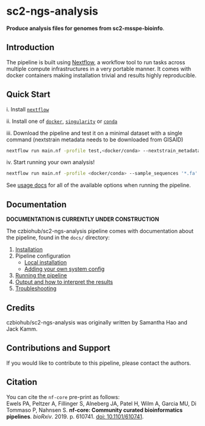 # sc2-ngs-analysis

**Produce analysis files for genomes from sc2-msspe-bioinfo**.


## Introduction

The pipeline is built using [Nextflow](https://www.nextflow.io), a workflow tool to run tasks across multiple compute infrastructures in a very portable manner. It comes with docker containers making installation trivial and results highly reproducible.

## Quick Start

i. Install [`nextflow`](https://nf-co.re/usage/installation)

ii. Install one of [`docker`](https://docs.docker.com/engine/installation/), [`singularity`](https://www.sylabs.io/guides/3.0/user-guide/) or [`conda`](https://conda.io/miniconda.html)

iii. Download the pipeline and test it on a minimal dataset with a single command (nextstrain metadata needs to be downloaded from GISAID)

```bash
nextflow run main.nf -profile test,<docker/conda> --nextstrain_metadata metadata_yyyy-mm-dd.tsv
```

iv. Start running your own analysis!

<!-- TODO nf-core: Update the default command above used to run the pipeline -->
```bash
nextflow run main.nf -profile <docker/conda> --sample_sequences '*.fa' --sample_metadata sample_metadata.tsv --nextstrain_sequences sequences_yyyy-mm-dd.fasta --blast_sequences sequences_yy-mm-dd.fasta --nextstrain_metadata metadata_yyyy-mm-dd.tsv
```

See [usage docs](docs/usage.md) for all of the available options when running the pipeline.

## Documentation

__DOCUMENTATION IS CURRENTLY UNDER CONSTRUCTION__

The czbiohub/sc2-ngs-analysis pipeline comes with documentation about the pipeline, found in the `docs/` directory:

1. [Installation](https://nf-co.re/usage/installation)
2. Pipeline configuration
    * [Local installation](https://nf-co.re/usage/local_installation)
    * [Adding your own system config](https://nf-co.re/usage/adding_own_config)
3. [Running the pipeline](docs/usage.md)
4. [Output and how to interpret the results](docs/output.md)
5. [Troubleshooting](https://nf-co.re/usage/troubleshooting)

<!-- TODO nf-core: Add a brief overview of what the pipeline does and how it works -->

## Credits

czbiohub/sc2-ngs-analysis was originally written by Samantha Hao and Jack Kamm.

## Contributions and Support

If you would like to contribute to this pipeline, please contact the authors.

## Citation

<!-- TODO nf-core: Add citation for pipeline after first release. Uncomment lines below and update Zenodo doi. -->
<!-- If you use  czbiohub/sc2-ngs-analysis for your analysis, please cite it using the following doi: [10.5281/zenodo.XXXXXX](https://doi.org/10.5281/zenodo.XXXXXX) -->

You can cite the `nf-core` pre-print as follows:  
Ewels PA, Peltzer A, Fillinger S, Alneberg JA, Patel H, Wilm A, Garcia MU, Di Tommaso P, Nahnsen S. **nf-core: Community curated bioinformatics pipelines**. *bioRxiv*. 2019. p. 610741. [doi: 10.1101/610741](https://www.biorxiv.org/content/10.1101/610741v1).

